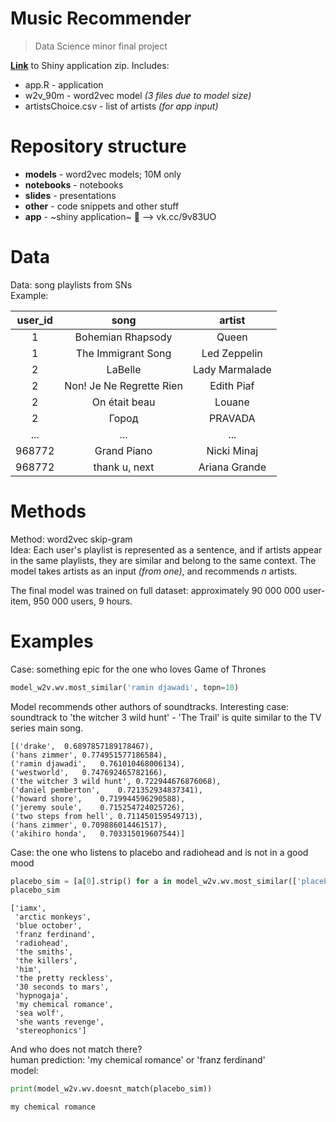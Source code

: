 # Music Recommender
> Data Science minor final project

[**Link**](vk.cc/9v83UO) to Shiny application zip. Includes:
- app.R - application
- w2v_90m - word2vec model *(3 files due to model size)*
- artistsChoice.csv - list of artists *(for app input)*

# Repository structure
- **models** - word2vec models; 10M only
- **notebooks** - notebooks
- **slides** - presentations
- **other** - code snippets and other stuff
- **app** - ~shiny application~ 🚧 --> vk.cc/9v83UO 


# Data 
Data: song playlists from SNs  
Example:

| user_id | song                      | artist         |
|:-------:|:-------------------------:|:--------------:|
| 1       | Bohemian Rhapsody         | Queen          |
| 1       | The Immigrant Song        | Led Zeppelin   |
| 2       | LaBelle                   | Lady Marmalade |
| 2       | Non! Je Ne Regrette Rien  | Edith Piaf     |
| 2       | On était beau             | Louane         |
| 2       | Город                     | PRAVADA        | 
| ...     | ...                       | ...            | 
| 968772  | Grand Piano               | Nicki Minaj    |
| 968772  | thank u, next             | Ariana Grande  |


# Methods
Method: word2vec skip-gram  
Idea: Each user's playlist is represented as a sentence, and if artists appear in the same playlists, they are similar and belong to the same context. The model takes artists as an input *(from one)*, and recommends *n* artists.   

The final model was trained on full dataset: approximately 90 000 000 user-item, 950 000 users, 9 hours.  

# Examples
Case: something epic for the one who loves Game of Thrones
```python
model_w2v.wv.most_similar('ramin djawadi', topn=10)
```

Model recommends other authors of soundtracks. Interesting case: soundtrack to 'the witcher 3 wild hunt' - 'The Trail' is quite similar to the TV series main song. 

```
[('drake',	0.6897857189178467),
('hans zimmer',	0.774951577186584),
('ramin djawadi',	0.761010468006134),
('westworld',	0.747692465782166),
('the witcher 3 wild hunt',	0.722944676876068),
('daniel pemberton',	0.721352934837341),
('howard shore',	0.719944596290588),
('jeremy soule',	0.715254724025726),
('two steps from hell',	0.711450159549713),
('hans zimmer',	0.709886014461517),
('akihiro honda',	0.703315019607544)]
```


Case: the one who listens to placebo and radiohead and is not in a good mood
```python
placebo_sim = [a[0].strip() for a in model_w2v.wv.most_similar(['placebo'], topn=15)]
placebo_sim
```

```
['iamx',
 'arctic monkeys',
 'blue october',
 'franz ferdinand',
 'radiohead',
 'the smiths',
 'the killers',
 'him',
 'the pretty reckless',
 '30 seconds to mars',
 'hypnogaja',
 'my chemical romance',
 'sea wolf',
 'she wants revenge',
 'stereophonics']
 ```
 
 And who does not match there?  
 human prediction: 'my chemical romance' or 'franz ferdinand'   
 model:
 ```python
 print(model_w2v.wv.doesnt_match(placebo_sim))
 ```
 ```
 my chemical romance
 ```
